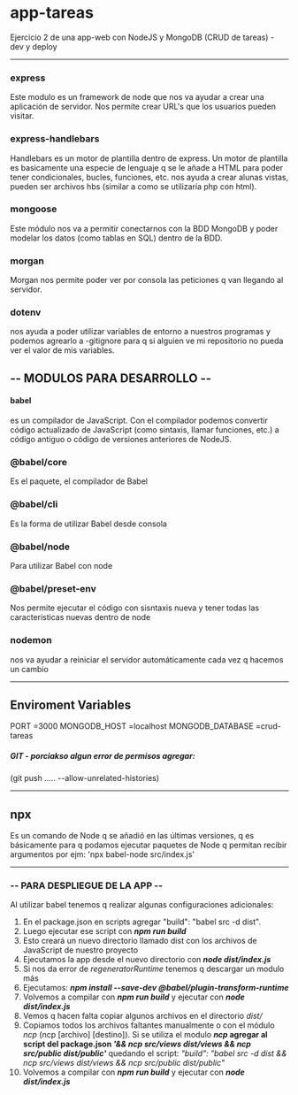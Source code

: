 # app-tareas
Ejercicio 2 de una app-web con NodeJS y MongoDB (CRUD de tareas) - dev y deploy 

*****
### express
Este modulo es un framework de node que nos va ayudar a crear una aplicación de servidor. Nos permite crear URL's que los usuarios pueden visitar.

### express-handlebars
Handlebars es un motor de plantilla dentro de express. Un motor de plantilla es basicamente una especie de lenguaje q se le añade a HTML para poder tener condicionales, bucles, funciones, etc. nos ayuda a crear alunas vistas, pueden ser archivos hbs (similar a como se utilizaría php con html).

### mongoose
Este módulo nos va a permitir conectarnos con la BDD MongoDB y poder modelar los datos (como tablas en SQL) dentro de la BDD.

### morgan
Morgan nos permite poder ver por consola las peticiones q van llegando al servidor. 

### dotenv
nos ayuda a poder utilizar variables de entorno a nuestros programas y podemos agrearlo a -gitignore para q si alguien ve mi repositorio no pueda ver el valor de mis variables.

## -- MODULOS PARA DESARROLLO --
#### babel
es un compilador de JavaScript. Con el compilador podemos convertir código actualizado de JavaScript (como sintaxis, llamar funciones, etc.) a código antiguo o código de versiones anteriores de NodeJS.

### @babel/core
Es el paquete, el compilador de Babel

### @babel/cli
Es la forma de utilizar Babel desde consola

### @babel/node
Para utilizar Babel con node

### @babel/preset-env
Nos permite ejecutar el código con sisntaxis nueva y tener todas las características nuevas dentro de node

### nodemon
nos va ayudar a reiniciar el servidor automáticamente cada vez q hacemos un cambio

*****
## Enviroment Variables
PORT =3000
MONGODB_HOST =localhost
MONGODB_DATABASE =crud-tareas

##### GIT - porciakso algun error de permisos agregar:
(git push ..... --allow-unrelated-histories)
*****
## npx 
Es un comando de Node q se añadió en las últimas versiones, q es básicamente para q podamos ejecutar paquetes de Node q permitan recibir argumentos por ejm: 'npx babel-node src/index.js'
*****

### -- PARA DESPLIEGUE DE LA APP --
Al utilizar babel tenemos q realizar algunas configuraciones adicionales:
1. En el package.json en scripts agregar "build": "babel src -d dist".
2. Luego ejecutar ese script con <b>*npm run build*</b>
3. Esto creará un nuevo directorio llamado dist con los archivos de JavaScript de nuestro proyecto
4. Ejecutamos la app desde el nuevo directorio con <b>*node dist/index.js*</b>
5. Si nos da error de *regeneratorRuntime* tenemos q descargar un modulo más
6. Ejecutamos: <b>*npm install --save-dev @babel/plugin-transform-runtime*</b>
7. Volvemos a compilar con <b>*npm run build*</b> y ejecutar con <b>*node dist/index.js*</b>
8. Vemos q hacen falta copiar algunos archivos en el directorio *dist/*
9. Copiamos todos los archivos faltantes manualmente o con el módulo *ncp* (ncp [archivo] [destino]). Si se utiliza el modulo <b>*ncp* agregar al script del package.json *'&& ncp src/views dist/views && ncp src/public dist/public'*</b> quedando el script: *"build": "babel src -d dist && ncp src/views dist/views && ncp src/public dist/public"*
10. Volvemos a compilar con <b>*npm run build*</b> y ejecutar con <b>*node dist/index.js*</b>
